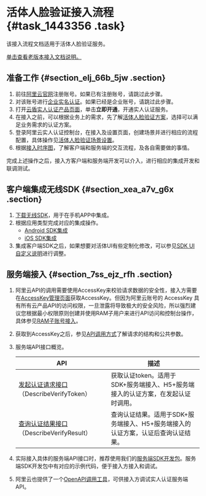 # 活体人脸验证接入流程 {#task_1443356 .task}

该接入流程文档适用于活体人脸验证服务。

[单击查看老版本接入文档说明。](../../../../cn.zh-CN/产品简介/旧文档（隐藏）/老版本接入文档说明.md#)

## 准备工作 {#section_elj_66b_5jw .section}

1.  前往[阿里云官网](https://www.aliyun.com)注册账号。如果已有注册账号，请跳过此步骤。
2.  对该账号进行[企业实名认证](../../../../cn.zh-CN/.md#)。如果已经是企业账号，请跳过此步骤。
3.  打开[云盾实人认证产品页面](https://www.aliyun.com/product/cloudauth)，单击**立即开通**，开通实人认证服务。
4.  在接入之前，可以根据业务上的需求，先了解[活体人脸验证方案](../../../../cn.zh-CN/快速入门/旧文档（隐藏）/认证方案.md#section_13r_whe_p8p)，选择可以满足业务需求的认证方案。
5.  登录阿里云实人认证控制台，在接入及设置页面，创建场景并进行相应的流程配置，具体操作见[活体人脸验证场景设置](../../../../cn.zh-CN/快速入门/旧文档（隐藏）/业务设置.md#section_gbr_hh7_02f)。
6.  根据[接入时序图](cn.zh-CN/活体人脸验证/集成指南/接入时序图.md#)，了解客户端和服务端的交互流程，及各自需要做的事情。

完成上述操作之后，接入方客户端和服务端开发可以介入，进行相应的集成开发和联调测试。

## 客户端集成无线SDK {#section_xea_a7v_g6x .section}

1.  [下载无线SDK](cn.zh-CN/活体人脸验证/集成指南/无线SDK接入/下载无线SDK.md#)，用于在手机APP中集成。
2.  根据应用类型完成对应的集成操作。 
    -   [Android SDK集成](https://help.aliyun.com/document_detail/128362.htm)
    -   [iOS SDK集成](https://help.aliyun.com/document_detail/128363.htm)
3.  集成客户端SDK之后，如果想要对活体UI有些定制化修改，可以参见[SDK UI自定义说明](https://help.aliyun.com/document_detail/128364.htm)进行调整。

## 服务端接入 {#section_7ss_ejz_rfh .section}

1.  阿里云API的调用需要使用AccessKey来校验请求数据的安全性，接入方需要在[AccessKey管理页面](https://ak-console.aliyun.com/#/accesskey)获取AccessKey。但因为阿里云账号的 AccessKey 具有所有云产品API的访问权限，一旦泄露将导致极大的安全风险，所以强烈建议您根据最小权限原则创建并使用RAM子用户来进行API访问和控制台操作，具体参见[RAM子账号接入](https://help.aliyun.com/document_detail/128360.htm)。
2.  获取到AccessKey之后，参见[API调用方式](https://help.aliyun.com/document_detail/128359.htm)了解请求的结构和公共参数。
3.  服务端API接口概览。 

    |API|描述|
    |---|--|
    |[发起认证请求接口](cn.zh-CN/活体人脸验证/集成指南/服务端接入/发起认证请求接口.md#)（DescribeVerifyToken）|获取认证token。适用于SDK+服务端接入、H5+服务端接入的认证方案，在发起认证时调用。|
    |[查询认证结果接口](cn.zh-CN/活体人脸验证/集成指南/服务端接入/查询认证结果接口.md#)（DescribeVerifyResult）|查询认证结果。适用于SDK+服务端接入、H5+服务端接入的认证方案，认证后查询认证结果。|

4.  实际接入具体的服务端API接口时，推荐使用我们的[服务端SDK开发包](https://help.aliyun.com/document_detail/128353.html)。服务端SDK开发包中有对应的示例代码，便于接入方接入和调试。
5.  阿里云也提供了一个[OpenAPI调用工具](https://api.aliyun.com/new#/?product=Cloudauth)，可供接入方调试实人认证服务端API。

